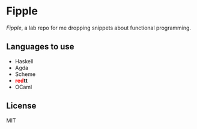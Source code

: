# Fipple

*Fipple*, a lab repo for me dropping snippets about functional programming.

## Languages to use

* Haskell
* Agda
* Scheme
* <b><font color="red">red</font>tt</b>
* OCaml

## License

MIT
